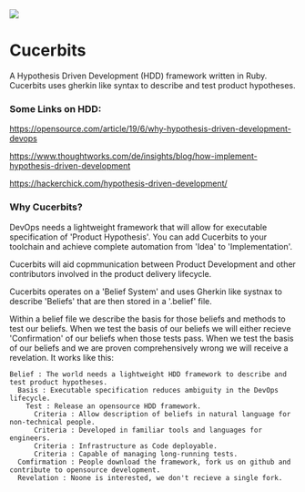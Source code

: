 <img src="https://media.giphy.com/media/3oEduQAsYcJKQH2XsI/giphy.gif" >

# Cucerbits


A Hypothesis Driven Development (HDD) framework written in Ruby. Cucerbits uses gherkin like syntax to describe and test product hypotheses. 

### Some Links on HDD:

https://opensource.com/article/19/6/why-hypothesis-driven-development-devops

https://www.thoughtworks.com/de/insights/blog/how-implement-hypothesis-driven-development

https://hackerchick.com/hypothesis-driven-development/

### Why Cucerbits?

DevOps needs a lightweight framework that will allow for executable specification of 'Product Hypothesis'. You can add Cucerbits to your toolchain and achieve complete automation from 'Idea' to 'Implementation'.

Cucerbits will aid copmmunication between Product Development and other contributors involved in the product delivery lifecycle. 

Cucerbits operates on a 'Belief System' and uses Gherkin like systnax to describe 'Beliefs' that are then stored in a '.belief' file. 

Within a belief file we describe the basis for those beliefs and methods to test our beliefs. When we test the basis of our beliefs we will either recieve 'Confirmation' of our beliefs when those tests pass. When we test the basis of our beliefs and we are proven comprehensively wrong we will receive a revelation. It works like this:


````
Belief : The world needs a lightweight HDD framework to describe and test product hypotheses.
  Basis : Executable specification reduces ambiguity in the DevOps lifecycle.
    Test : Release an opensource HDD framework.
      Criteria : Allow description of beliefs in natural language for non-technical people.
      Criteria : Developed in familiar tools and languages for engineers.
      Criteria : Infrastructure as Code deployable.
      Criteria : Capable of managing long-running tests.
  Comfirmation : People download the framework, fork us on github and contribute to opensource development.
  Revelation : Noone is interested, we don't recieve a single fork.
````



